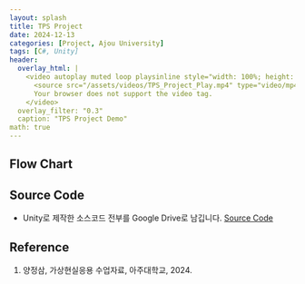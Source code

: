 ```yaml
---
layout: splash
title: TPS Project
date: 2024-12-13
categories: [Project, Ajou University]
tags: [C#, Unity]
header:
  overlay_html: |
    <video autoplay muted loop playsinline style="width: 100%; height: auto; object-fit: cover;">
      <source src="/assets/videos/TPS_Project_Play.mp4" type="video/mp4">
      Your browser does not support the video tag.
    </video>
  overlay_filter: "0.3"
  caption: "TPS Project Demo"
math: true
---
```


## Flow Chart

## Source Code
- Unity로 제작한 소스코드 전부를 Google Drive로 남깁니다.
[Source Code]()

## Reference
1. 양정삼, 가상현실응용 수업자료, 아주대학교, 2024.